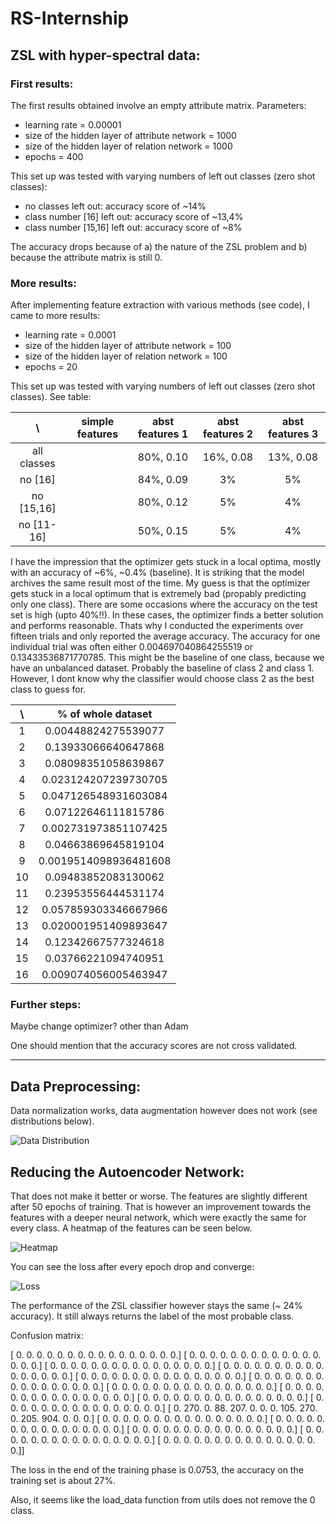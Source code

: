 # RS-Internship

## ZSL with hyper-spectral data:

### First results:
The first results obtained involve an empty attribute matrix. 
Parameters:
* learning rate = 0.00001
* size of the hidden layer of attribute network = 1000
* size of the hidden layer of relation network = 1000
* epochs = 400

This set up was tested with varying numbers of left out classes (zero shot classes):
* no classes left out: accuracy score of ~14% 
* class number [16] left out: accuracy score of ~13,4%
* class number [15,16] left out: accuracy score of ~8%

The accuracy drops because of a) the nature of the ZSL problem and b) because the attribute matrix is still 0.


### More results:
After implementing feature extraction with various methods (see code), I came to more results:

* learning rate = 0.0001
* size of the hidden layer of attribute network = 100
* size of the hidden layer of relation network = 100
* epochs = 20

This set up was tested with varying numbers of left out classes (zero shot classes). See table:


| \            | simple features | abst features 1 | abst features 2 | abst features 3 |
|:-----------: |:---------------:|:---------------:|:---------------:|:---------------:|
| all classes  |               	 |       80%, 0.10     	 |      16%, 0.08      	 |       13%, 0.08   	 |
| no [16]      |               	 |       84%, 0.09     	 |      3%       	 |       5%      	 |
| no [15,16]   |               	 |       80%, 0.12     	 |      5%       	 |       4%      	 |
| no [11-16]   |               	 |       50%, 0.15     	 |      5%       	 |       4%      	 |


I have the impression that the optimizer gets stuck in a local optima, mostly with an accuracy of ~6%, ~0.4% (baseline).
It is striking that the model archives the same result most of the time. My guess is that the optimizer gets stuck in a local optimum that is extremely bad (propably predicting only one class). There are some occasions where the accuracy on the test set is high (upto 40%!!). In these cases, the optimizer finds a better solution and performs reasonable. Thats why I conducted the experiments over fifteen trials and only reported the average accuracy.
The accuracy for one individual trial was often either 0.004697040864255519 or 0.13433536871770785. This might be the baseline of one class, because we have an unbalanced dataset. Probably the baseline of class 2 and class 1. However, I dont know why the classifier would choose class 2 as the best class to guess for.

| \            | % of whole dataset |
|:-----------: |:------------------:|
|      1       | 0.00448824275539077 |
|      2       | 0.13933066640647868  |
|      3       | 0.08098351058639867 |
|      4       | 0.023124207239730705|
|      5       | 0.047126548931603084|
|      6       | 0.07122646111815786|
|      7       | 0.002731973851107425|
|      8       | 0.04663869645819104|
|      9       | 0.0019514098936481608|
|     10       | 0.09483852083130062|
|     11       | 0.23953556444531174|
|     12       | 0.057859303346667966|
|     13       | 0.020001951409893647|
|     14       | 0.12342667577324618|
|     15       | 0.03766221094740951|
|     16       | 0.009074056005463947|




### Further steps:
Maybe change optimizer? other than Adam

One should mention that the accuracy scores are not cross validated.


---------------------------------------------------

## Data Preprocessing:
Data normalization works, data augmentation however does not work (see distributions below).

![Data Distribution](https://github.com/STrucks/RS-Internship/blob/master/exploration%20imgs/data%20distr.png)

## Reducing the Autoencoder Network:
That does not make it better or worse. The features are slightly different after 50 epochs of training. That is however an improvement towards the features with a deeper neural network, which were exactly the same for every class. A heatmap of the features can be seen below. 

![Heatmap](https://github.com/STrucks/RS-Internship/blob/master/exploration%20imgs/autoencoder%20features.png)

You can see the loss after every epoch drop and converge:

![Loss](https://github.com/STrucks/RS-Internship/blob/master/exploration%20imgs/loss%20for%20autoencoder.png)

The performance of the ZSL classifier however stays the same (~ 24% accuracy). It still always returns the label of the most probable class. 

Confusion matrix: 

[  0.   0.   0.   0.   0.   0.   0.   0.   0.   0.   0.   0.   0.   0.    0.   0.]
[  0.   0.   0.   0.   0.   0.   0.   0.   0.   0.   0.   0.   0.   0.    0.   0.]
[  0.   0.   0.   0.   0.   0.   0.   0.   0.   0.   0.   0.   0.   0.    0.   0.]
[  0.   0.   0.   0.   0.   0.   0.   0.   0.   0.   0.   0.   0.   0.    0.   0.]
[  0.   0.   0.   0.   0.   0.   0.   0.   0.   0.   0.   0.   0.   0.    0.   0.]
[  0.   0.   0.   0.   0.   0.   0.   0.   0.   0.   0.   0.   0.   0.    0.   0.]
[  0.   0.   0.   0.   0.   0.   0.   0.   0.   0.   0.   0.   0.   0.    0.   0.]
[  0.   0.   0.   0.   0.   0.   0.   0.   0.   0.   0.   0.   0.   0.    0.   0.]
[  0.   0.   0.   0.   0.   0.   0.   0.   0.   0.   0.   0.   0.   0.    0.   0.]
[  0.   0.   0.   0.   0.   0.   0.   0.   0.   0.   0.   0.   0.   0.    0.   0.]
[  0. 270.   0.  88. 207.   0.   0.   0. 105. 270.   0. 205. 904.   0.    0.   0.]
[  0.   0.   0.   0.   0.   0.   0.   0.   0.   0.   0.   0.   0.   0.    0.   0.]
[  0.   0.   0.   0.   0.   0.   0.   0.   0.   0.   0.   0.   0.   0.    0.   0.]
[  0.   0.   0.   0.   0.   0.   0.   0.   0.   0.   0.   0.   0.   0.    0.   0.]
[  0.   0.   0.   0.   0.   0.   0.   0.   0.   0.   0.   0.   0.   0.    0.   0.]
[  0.   0.   0.   0.   0.   0.   0.   0.   0.   0.   0.   0.   0.   0.    0.   0.]]

The loss in the end of the training phase is 0.0753, the accuracy on the training set is about 27%.

Also, it seems like the load_data function from utils does not remove the 0 class.
